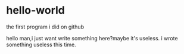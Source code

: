 # hello-world
the first program i did on github

hello man,i just want write something here?maybe it's useless.
i wrote something useless this time.
